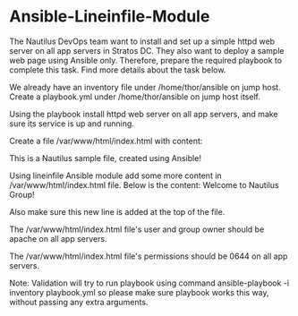 # Ansible-Lineinfile-Module

The Nautilus DevOps team want to install and set up a simple httpd web server on all app servers in Stratos DC. They also want to deploy a sample web page using Ansible only. Therefore, prepare the required playbook to complete this task. Find more details about the task below.


We already have an inventory file under /home/thor/ansible on jump host. Create a playbook.yml under /home/thor/ansible on jump host itself.

Using the playbook install httpd web server on all app servers, and make sure its service is up and running.

Create a file /var/www/html/index.html with content:

This is a Nautilus sample file, created using Ansible!

Using lineinfile Ansible module add some more content in /var/www/html/index.html file. Below is the content:
Welcome to Nautilus Group!

Also make sure this new line is added at the top of the file.

The /var/www/html/index.html file's user and group owner should be apache on all app servers.

The /var/www/html/index.html file's permissions should be 0644 on all app servers.

Note: Validation will try to run playbook using command ansible-playbook -i inventory playbook.yml so please make sure playbook works this way, without passing any extra arguments.
